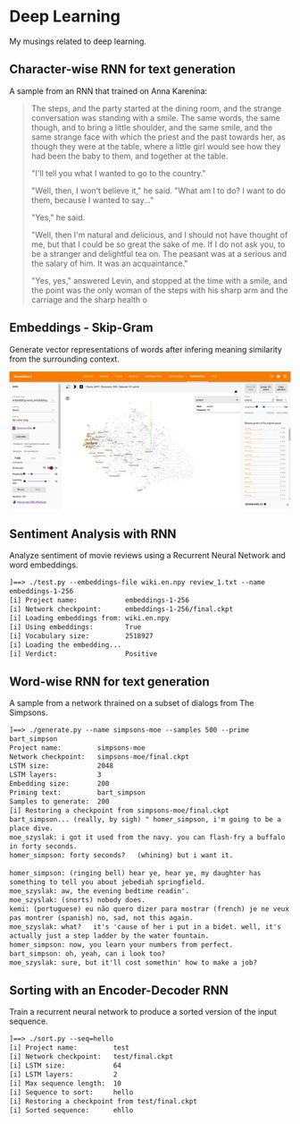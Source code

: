 
Deep Learning
=============

My musings related to deep learning.

Character-wise RNN for text generation
--------------------------------------

A sample from an RNN that trained on Anna Karenina:

> The steps, and the party
> started at the dining room, and the strange conversation was standing
> with a smile. The same words, the same though, and to bring a little
> shoulder, and the same smile, and the same strange face with which
> the priest and the past towards her, as though they were at the table,
> where a little girl would see how they had been the baby to them, and
> together at the table.
>
> "I'll tell you what I wanted to go to the country."
>
> "Well, then, I won't believe it," he said. "What am I to do? I want to
> do them, because I wanted to say..."
>
> "Yes," he said.
>
> "Well, then I'm natural and delicious, and I should not have thought of
> me, but that I could be so great the sake of me. If I do not ask you, to
> be a stranger and delightful tea on. The peasant was at a serious and
> the salary of him. It was an acquaintance."
>
> "Yes, yes," answered Levin, and stopped at the time with a
> smile, and the point was the only woman of the steps with his
> sharp arm and the carriage and the sharp health o

Embeddings - Skip-Gram
----------------------

Generate vector representations of words after infering meaning similarity from
the surrounding context.

![Embedding visualization](02-embeddings/assets/embedding.png)

Sentiment Analysis with RNN
---------------------------

Analyze sentiment of movie reviews using a Recurrent Neural Network and word
embeddings.

    ]==> ./test.py --embeddings-file wiki.en.npy review_1.txt --name embeddings-1-256
    [i] Project name:            embeddings-1-256
    [i] Network checkpoint:      embeddings-1-256/final.ckpt
    [i] Loading embeddings from: wiki.en.npy
    [i] Using embeddings:        True
    [i] Vocabulary size:         2518927
    [i] Loading the embedding...
    [i] Verdict:                 Positive

Word-wise RNN for text generation
---------------------------------

A sample from a network thrained on a subset of dialogs from The Simpsons.

    ]==> ./generate.py --name simpsons-moe --samples 500 --prime bart_simpson
    Project name:         simpsons-moe
    Network checkpoint:   simpsons-moe/final.ckpt
    LSTM size:            2048
    LSTM layers:          3
    Embedding size:       200
    Priming text:         bart_simpson
    Samples to generate:  200
    [i] Restoring a checkpoint from simpsons-moe/final.ckpt
    bart_simpson... (really, by sigh) " homer_simpson, i'm going to be a place dive.
    moe_szyslak: i got it used from the navy. you can flash-fry a buffalo in forty seconds.
    homer_simpson: forty seconds?   (whining) but i want it.

    homer_simpson: (ringing bell) hear ye, hear ye, my daughter has something to tell you about jebediah springfield.
    moe_szyslak: aw, the evening bedtime readin'.
    moe_szyslak: (snorts) nobody does.
    kemi: (portuguese) eu não quero dizer para mostrar (french) je ne veux pas montrer (spanish) no, sad, not this again.
    moe_szyslak: what?   it's 'cause of her i put in a bidet. well, it's actually just a step ladder by the water fountain.
    homer_simpson: now, you learn your numbers from perfect.
    bart_simpson: oh, yeah, can i look too?
    moe_szyslak: sure, but it'll cost somethin' how to make a job?

Sorting with an Encoder-Decoder RNN
-----------------------------------

Train a recurrent neural network to produce a sorted version of the input sequence.

    ]==> ./sort.py --seq=hello   
    [i] Project name:         test
    [i] Network checkpoint:   test/final.ckpt
    [i] LSTM size:            64
    [i] LSTM layers:          2
    [i] Max sequence length:  10
    [i] Sequence to sort:     hello
    [i] Restoring a checkpoint from test/final.ckpt
    [i] Sorted sequence:      ehllo
